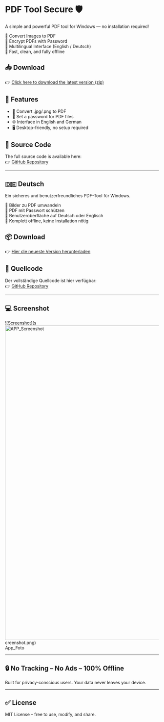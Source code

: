 # PDF Tool Secure 🛡️

A simple and powerful PDF tool for Windows — no installation required!

🔹 Convert Images to PDF  
🔹 Encrypt PDFs with Password  
🔹 Multilingual Interface (English / Deutsch)  
🔹 Fast, clean, and fully offline

## 📥 Download

👉 [Click here to download the latest version (zip)](https://github.com/atlanticnomad/PdfToolSecure/releases/download/v1.0.0/pdf_tool_secure_gui.zip)

## 🧩 Features

- 📸 Convert .jpg/.png to PDF  
- 🔐 Set a password for PDF files  
- 🌐 Interface in English and German  
- 🖥️ Desktop-friendly, no setup required

## 🔧 Source Code

The full source code is available here:  
👉 [GitHub Repository](https://github.com/atlanticnomad/PdfToolSecure)

---

## 🇩🇪 Deutsch

Ein sicheres und benutzerfreundliches PDF-Tool für Windows.

🔹 Bilder zu PDF umwandeln  
🔹 PDF mit Passwort schützen  
🔹 Benutzeroberfläche auf Deutsch oder Englisch  
🔹 Komplett offline, keine Installation nötig

## 📦 Download

👉 [Hier die neueste Version herunterladen](https://github.com/atlanticnomad/PdfToolSecure/releases/download/v1.0.0/pdf_tool_secure_gui.zip)

## 🔧 Quellcode

Der vollständige Quellcode ist hier verfügbar:  
👉 [GitHub Repository](https://github.com/atlanticnomad/PdfToolSecure)

---

## 💻 Screenshot

![Screenshot](s<img width="1911" height="1026" alt="APP_Screenshot" src="https://github.com/user-attachments/assets/1e99cc31-fc9d-4482-89d5-ab69b34d2910" />
creenshot.png)  
App_Foto

---

## 🔒 No Tracking – No Ads – 100% Offline

Built for privacy-conscious users. Your data never leaves your device.

---

## ✅ License

MIT License – free to use, modify, and share.
